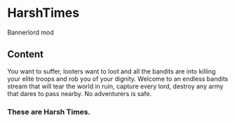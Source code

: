 # HarshTimes
Bannerlord mod

## Content
You want to suffer, looters want to loot and all the bandits are into killing your elite troops and rob you of your dignity.
Welcome to an endless bandits stream that will tear the world in ruin, capture every lord, destroy any army that dares to pass nearby. No adventurers is safe.

### These are Harsh Times.
